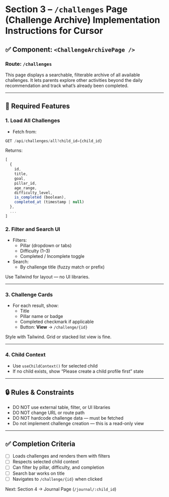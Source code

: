 # Section 3 – `/challenges` Page (Challenge Archive) Implementation Instructions for Cursor

## ✅ Component: `<ChallengeArchivePage />`
### Route: `/challenges`

This page displays a searchable, filterable archive of all available challenges. It lets parents explore other activities beyond the daily recommendation and track what’s already been completed.

---

## 🧱 Required Features

### 1. Load All Challenges
- Fetch from:
```ts
GET /api/challenges/all?child_id={child_id}
```

Returns:
```ts
[
  {
    id,
    title,
    goal,
    pillar_id,
    age_range,
    difficulty_level,
    is_completed (boolean),
    completed_at (timestamp | null)
  },
  ...
]
```

### 2. Filter and Search UI
- Filters:
  - Pillar (dropdown or tabs)
  - Difficulty (1–3)
  - Completed / Incomplete toggle
- Search:
  - By challenge title (fuzzy match or prefix)

Use Tailwind for layout — no UI libraries.

---

### 3. Challenge Cards
- For each result, show:
  - Title
  - Pillar name or badge
  - Completed checkmark if applicable
  - Button: **View** → `/challenge/{id}`

Style with Tailwind. Grid or stacked list view is fine.

---

### 4. Child Context
- Use `useChildContext()` for selected child
- If no child exists, show “Please create a child profile first” state

---

## 🔒 Rules & Constraints
- DO NOT use external table, filter, or UI libraries
- DO NOT change URL or route path
- DO NOT hardcode challenge data — must be fetched
- Do not implement challenge creation — this is a read-only view

---

## ✅ Completion Criteria
- [ ] Loads challenges and renders them with filters
- [ ] Respects selected child context
- [ ] Can filter by pillar, difficulty, and completion
- [ ] Search bar works on title
- [ ] Navigates to `/challenge/{id}` when clicked

Next: Section 4 → Journal Page (`/journal/:child_id`)
